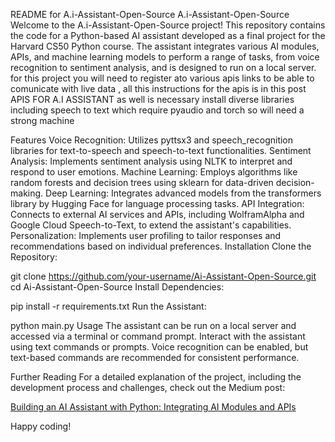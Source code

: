 README for A.i-Assistant-Open-Source
A.i-Assistant-Open-Source
Welcome to the A.i-Assistant-Open-Source project! This repository contains the code for a Python-based AI assistant developed as a final project for the Harvard CS50 Python course. The assistant integrates various AI modules, APIs, and machine learning models to perform a range of tasks, from voice recognition to sentiment analysis, and is designed to run on a local server.
for this project you will need to register ato various apis links to be able to comunicate with live data , all this instructions for the apis is in this post
APIS FOR A.I ASSISTANT 
as well is necessary install diverse libraries including speech to text which require pyaudio and torch so will need a strong machine 

Features
Voice Recognition: Utilizes pyttsx3 and speech_recognition libraries for text-to-speech and speech-to-text functionalities.
Sentiment Analysis: Implements sentiment analysis using NLTK to interpret and respond to user emotions.
Machine Learning: Employs algorithms like random forests and decision trees using sklearn for data-driven decision-making.
Deep Learning: Integrates advanced models from the transformers library by Hugging Face for language processing tasks.
API Integration: Connects to external AI services and APIs, including WolframAlpha and Google Cloud Speech-to-Text, to extend the assistant's capabilities.
Personalization: Implements user profiling to tailor responses and recommendations based on individual preferences.
Installation
Clone the Repository:


git clone https://github.com/your-username/Ai-Assistant-Open-Source.git
cd Ai-Assistant-Open-Source
Install Dependencies:


pip install -r requirements.txt
Run the Assistant:


python main.py
Usage
The assistant can be run on a local server and accessed via a terminal or command prompt. Interact with the assistant using text commands or prompts. Voice recognition can be enabled, but text-based commands are recommended for consistent performance.



Further Reading
For a detailed explanation of the project, including the development process and challenges, check out the Medium post:

[Building an AI Assistant with Python: Integrating AI Modules and APIs](https://medium.com/@leoFacci/open-source-case-study-python-assistant-a-i-machine-learning-5d61e9ba588b)

Happy coding!
